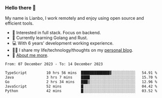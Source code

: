 ### Hello there 👋

My name is Lianbo, I work remotely and enjoy using open source and efficient tools.

- 🔭 Interested in full stack. Focus on backend.
- 🌱 Currently learning Golang and Rust.
- 💻 With 6 years' development working experience.
- ✍🏻 I share my life/technology/thoughts on my [personal blog](https://godruoyi.com).
- 👒 [About me more](https://godruoyi.com/posts/About-godruoyi).

<!--START_SECTION:waka-->

```txt
From: 07 December 2023 - To: 14 December 2023

TypeScript         10 hrs 56 mins  █████████████▓░░░░░░░░░░░   54.91 %
Java               3 hrs 7 mins    ████░░░░░░░░░░░░░░░░░░░░░   15.70 %
Go                 2 hrs 34 mins   ███▒░░░░░░░░░░░░░░░░░░░░░   12.96 %
JavaScript         52 mins         █░░░░░░░░░░░░░░░░░░░░░░░░   04.42 %
Python             42 mins         █░░░░░░░░░░░░░░░░░░░░░░░░   03.52 %
```

<!--END_SECTION:waka-->
